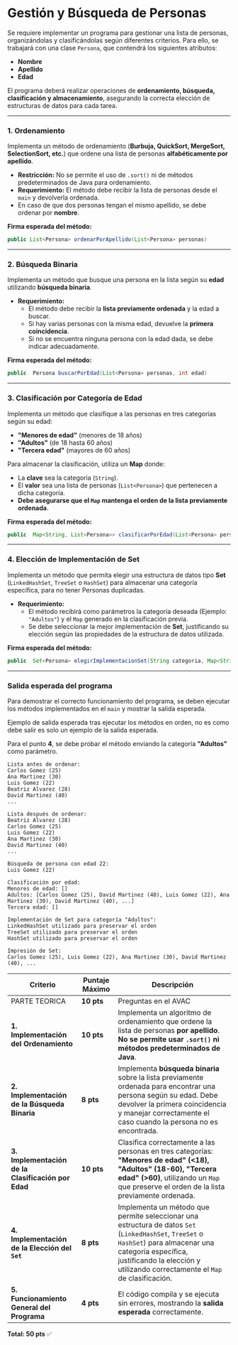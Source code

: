 
# **Gestión y Búsqueda de Personas**  



Se requiere implementar un programa para gestionar una lista de personas, organizándolas y clasificándolas según diferentes criterios. Para ello, se trabajará con una clase `Persona`, que contendrá los siguientes atributos:  

- **Nombre**   
- **Apellido**   
- **Edad**  

El programa deberá realizar operaciones de **ordenamiento, búsqueda, clasificación y almacenamiento**, asegurando la correcta elección de estructuras de datos para cada tarea.  

---

### **1. Ordenamiento**  
Implementa un método de ordenamiento (**Burbuja, QuickSort, MergeSort, SelectionSort, etc.**) que ordene una lista de personas **alfabéticamente por apellido**.  
- **Restricción:** No se permite el uso de `.sort()` ni de métodos predeterminados de Java para ordenamiento.  
- **Requerimiento:** El método debe recibir la lista de personas desde el `main` y devolverla ordenada.  
- En caso de que dos personas tengan el mismo apellido, se debe ordenar por **nombre**.  

**Firma esperada del método:**  
```java
public List<Persona> ordenarPorApellido(List<Persona> personas) 
```

---

### **2. Búsqueda Binaria**  
Implementa un método que busque una persona en la lista según su **edad** utilizando **búsqueda binaria**.  
- **Requerimiento:**  
  - El método debe recibir la **lista previamente ordenada** y la edad a buscar. 
  - Si hay varias personas con la misma edad, devuelve la **primera coincidencia**.  
  - Si no se encuentra ninguna persona con la edad dada, se debe indicar adecuadamente.  

**Firma esperada del método:**  
```java
public  Persona buscarPorEdad(List<Persona> personas, int edad) 
```

---

### **3. Clasificación por Categoría de Edad**  
Implementa un método que clasifique a las personas en tres categorías según su edad:  
- **"Menores de edad"** (menores de 18 años)  
- **"Adultos"** (de 18 hasta 60 años)  
- **"Tercera edad"** (mayores de 60 años)  

Para almacenar la clasificación, utiliza un **Map** donde:  
- La **clave** sea la categoría (`String`).  
- El **valor** sea una lista de personas (`List<Persona>`) que pertenecen a dicha categoría.  
- **Debe asegurarse que el `Map` mantenga el orden de la lista previamente ordenada**.  

**Firma esperada del método:**  
```java
public  Map<String, List<Persona>> clasificarPorEdad(List<Persona> personas) 
```

---

### **4. Elección de Implementación de Set**  
Implementa un método que permita elegir una estructura de datos tipo **Set** (`LinkedHashSet`, `TreeSet` o `HashSet`) para almacenar una categoría específica, para no tener Personas duplicadas.   
- **Requerimiento:**  
  - El método recibirá como parámetros la categoría deseada (Ejemplo: `"Adultos"`) y el `Map` generado en la clasificación previa.  
  - Se debe seleccionar la mejor implementación de **Set**, justificando su elección según las propiedades de la estructura de datos utilizada.  

**Firma esperada del método:**  
```java
public  Set<Persona> elegirImplementacionSet(String categoria, Map<String, List<Persona>> clasificacion) 
```

---

### **Salida esperada del programa**  

Para demostrar el correcto funcionamiento del programa, se deben ejecutar los métodos implementados en el `main` y mostrar la salida esperada.  

Ejemplo de salida esperada tras ejecutar los métodos en orden, no es como debe salir es solo un ejemplo de la salida esperada.

Para el punto **4**, se debe probar el método enviando la categoría **"Adultos"** como parámetro.  

```
Lista antes de ordenar:
Carlos Gomez (25)
Ana Martinez (30)
Luis Gomez (22)
Beatriz Alvarez (28)
David Martinez (40)
...

Lista después de ordenar:
Beatriz Alvarez (28)
Carlos Gomez (25)
Luis Gomez (22)
Ana Martinez (30)
David Martinez (40)
...

Búsqueda de persona con edad 22:
Luis Gomez (22)

Clasificación por edad:
Menores de edad: []
Adultos: [Carlos Gomez (25), David Martinez (40), Luis Gomez (22), Ana Martinez (30), David Martinez (40), ...]
Tercera edad: []

Implementación de Set para categoría "Adultos":
LinkedHashSet utilizado para preservar el orden
TreeSet utilizado para preservar el orden
HashSet utilizado para preservar el orden

Impresión de Set: 
Carlos Gomez (25), Luis Gomez (22), Ana Martinez (30), David Martinez (40), ...
```



| **Criterio**                           | **Puntaje Máximo** | **Descripción** |
|-----------------------------------------|--------------------|----------------|
| PARTE TEORICA  | **10 pts**         | Preguntas en el AVAC |
| **1. Implementación del Ordenamiento**  | **10 pts**         | Implementa un algoritmo de ordenamiento que ordene la lista de personas **por apellido**. **No se permite usar `.sort()` ni métodos predeterminados de Java**. |
| **2. Implementación de la Búsqueda Binaria** | **8 pts**  | Implementa **búsqueda binaria** sobre la lista previamente ordenada para encontrar una persona según su edad. Debe devolver la primera coincidencia y manejar correctamente el caso cuando la persona no es encontrada. |
| **3. Implementación de la Clasificación por Edad** | **10 pts** | Clasifica correctamente a las personas en tres categorías: **"Menores de edad" (<18), "Adultos" (18-60), "Tercera edad" (>60)**, utilizando un `Map` que preserve el orden de la lista previamente ordenada. |
| **4. Implementación de la Elección del `Set`** | **8 pts** | Implementa un método que permite seleccionar una estructura de datos `Set` (`LinkedHashSet`, `TreeSet` o `HashSet`) para almacenar una categoría específica, justificando la elección y utilizando correctamente el `Map` de clasificación. |
| **5. Funcionamiento General del Programa** | **4 pts** | El código compila y se ejecuta sin errores, mostrando la **salida esperada** correctamente. |

**Total: 50 pts** ✅  

